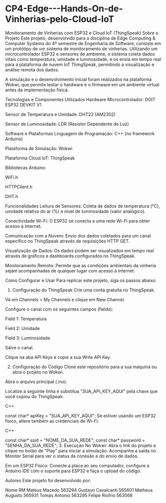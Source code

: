 # CP4-Edge---Hands-On-de-Vinherias-pelo-Cloud-IoT

Monitoramento de Vinherias com ESP32 e Cloud IoT (ThingSpeak)
Sobre o Projeto
Este projeto, desenvolvido para a disciplina de Edge Computing & Computer Systems do 4º semestre de Engenharia de Software, consiste em um protótipo de um sistema de monitoramento de vinherias. Utilizando um microcontrolador ESP32 e sensores de ambiente, o sistema coleta dados vitais como temperatura, umidade e luminosidade, e os envia em tempo real para a plataforma de nuvem IoT ThingSpeak, permitindo a visualização e análise remota dos dados.

A simulação e o desenvolvimento inicial foram realizados na plataforma Wokwi, que permite testar o hardware e o firmware em um ambiente virtual antes da implementação física.

Tecnologias e Componentes Utilizados
Hardware
Microcontrolador: DOIT ESP32 DEVKIT V1

Sensor de Temperatura e Umidade: DHT22 (AM2302)

Sensor de Luminosidade: LDR (Resistor Dependente de Luz)

Software e Plataformas
Linguagem de Programação: C++ (no framework Arduino)

Plataforma de Simulação: Wokwi

Plataforma Cloud IoT: ThingSpeak

Bibliotecas Arduino:

WiFi.h

HTTPClient.h

DHT.h

Funcionalidades
Leitura de Sensores: Coleta de dados de temperatura (°C), umidade relativa do ar (%) e nível de luminosidade (valor analógico).

Conectividade Wi-Fi: O ESP32 se conecta a uma rede Wi-Fi para obter acesso à internet.

Comunicação com a Nuvem: Envio dos dados coletados para um canal específico no ThingSpeak através de requisições HTTP GET.

Visualização de Dados: Os dados podem ser visualizados em tempo real através de gráficos e dashboards configurados no ThingSpeak.

Monitoramento Remoto: Permite que as condições ambientais da vinheria sejam acompanhadas de qualquer lugar com acesso à internet.

Como Configurar e Usar
Para replicar este projeto, siga os passos abaixo:

1. Configuração do ThingSpeak
Crie uma conta gratuita no ThingSpeak.

Vá em Channels > My Channels e clique em New Channel.

Configure o canal com os seguintes campos (fields):

Field 1: Temperatura

Field 2: Umidade

Field 3: Luminosidade

Salve o canal.

Clique na aba API Keys e copie a sua Write API Key.

2. Configuração do Código
Clone este repositório para a sua máquina ou abra o projeto no Wokwi.

Abra o arquivo principal (.ino).

Localize a seguinte linha e substitua "SUA_API_KEY_AQUI" pela chave que você copiou do ThingSpeak:

C++

const char* apiKey = "SUA_API_KEY_AQUI";
Se estiver usando um ESP32 físico, altere também as credenciais de Wi-Fi:

C++

const char* ssid = "NOME_DA_SUA_REDE";
const char* password = "SENHA_DA_SUA_REDE";
3. Execução
No Wokwi: Abra o link do projeto e clique no botão de "Play" para iniciar a simulação. Acompanhe a saída no Monitor Serial para ver o status da conexão e do envio de dados.

Em um ESP32 Físico: Conecte a placa ao seu computador, configure a Arduino IDE com o suporte para ESP32 e faça o upload do código.

Autores
Este projeto foi desenvolvido por:

Nome	RM
Mateus Macedo	563294
Gustavo Cavalcanti	565601
Matheus Augusto	565931
Tomás Antonio	563295
Felipe Riofrio	563068
